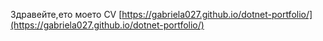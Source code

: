 Здравейте,ето моето CV
[https://gabriela027.github.io/dotnet-portfolio/](https://gabriela027.github.io/dotnet-portfolio/)
